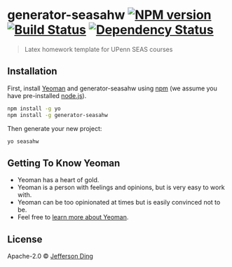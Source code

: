 # generator-seasahw [![NPM version][npm-image]][npm-url] [![Build Status][travis-image]][travis-url] [![Dependency Status][daviddm-image]][daviddm-url]
> Latex homework template for UPenn SEAS courses

## Installation

First, install [Yeoman](http://yeoman.io) and generator-seasahw using [npm](https://www.npmjs.com/) (we assume you have pre-installed [node.js](https://nodejs.org/)).

```bash
npm install -g yo
npm install -g generator-seasahw
```

Then generate your new project:

```bash
yo seasahw
```

## Getting To Know Yeoman

 * Yeoman has a heart of gold.
 * Yeoman is a person with feelings and opinions, but is very easy to work with.
 * Yeoman can be too opinionated at times but is easily convinced not to be.
 * Feel free to [learn more about Yeoman](http://yeoman.io/).

## License

Apache-2.0 © [Jefferson Ding](https://jeffersonding.com)


[npm-image]: https://badge.fury.io/js/generator-seasahw.svg
[npm-url]: https://npmjs.org/package/generator-seasahw
[travis-image]: https://travis-ci.com//generator-seasahw.svg?branch=master
[travis-url]: https://travis-ci.com//generator-seasahw
[daviddm-image]: https://david-dm.org//generator-seasahw.svg?theme=shields.io
[daviddm-url]: https://david-dm.org//generator-seasahw
